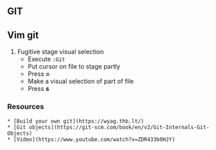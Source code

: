 ## GIT

## Vim git
1. Fugitive stage visual selection
    *  Execute `:Git`
	*  Put cursor on file to stage partly
	*  Press **=**
	*  Make a visual selection of part of file
	*  Press **s**

### Resources
    * [Build your own git](https://wyag.thb.lt/)
	* [Git objects](https://git-scm.com/book/en/v2/Git-Internals-Git-Objects)
	* [Video](https://www.youtube.com/watch?v=ZDR433b0HJY)
